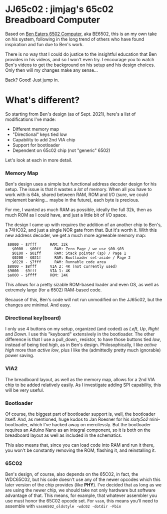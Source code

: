 
# JJ65c02 : jimjag's 65c02 Breadboard Computer

Based on [Ben Eaters 6502 Computer](https://eater.net/6502), aka BE6502, this is an my own take on his system, following in the long trend of others who have found inspiration and fun due to Ben's work.

There is no way that I could do justice to the insightful education that Ben provides in his videos, and so I won't even try. I encourage you to watch Ben's videos to get the background on his setup and his design choices. Only then will my changes make any sense...

Back? Good! Just jump in.


# What's different?

So starting from Ben's design (as of Sept. 2021), here's a list of modifications I've made:

* Different memory map
* "Directional" keys tied low
* Capability to add 2nd VIA chip
* Support for bootloader
* Dependent on 65c02 chip (not "generic" 6502)

Let's look at each in more detail.

### Memory Map
Ben's design uses a simple but functional address decoder design for his setup. The issue is that it wastes a _lot_ of memory. When all you have to work with is 64k, shared between RAM, ROM and I/O (sure, we could implement banking... maybe in the future), each byte is precious.

For me, I wanted as much RAM as possible, ideally the full 32k, then as much ROM as I could have, and just a little bit of I/O space.

The design I came up with requires the addition of an another chip to Ben's, a 74HC02, and just a single NOR gate from that. But it's worth it. With this new address decoder, we get a much more agreeable memory map:

```
 $0000 - $7fff      RAM: 32k
   $0000 - $00ff      RAM: Zero Page / we use $00-$03
   $0100 - $01ff      RAM: Stack pointer (sp) / Page 1
   $0200 - $021f      RAM: Bootloader set-aside / Page 2
   $0220 - $7fff      RAM: Runnable code area
 $8000 - $8fff      VIA 2: 4K (not currently used)
 $9000 - $9fff      VIA 1: 4K
 $a000 - $ffff      ROM: 24K
```

This allows for a pretty sizable ROM-based loader and even OS, as well as extremely large (for a 6502) RAM-based code.

Because of this, Ben's code will not run unmodified on the JJ65c02, but the changes are minimal. And easy.

### Directional key(board)
I only use 4 buttons on my setup, organized (and coded) as _Left_, _Up_, _Right_ and _Down_. I use this "keyboard" extensively in the bootloader. The other difference is that I use a pull_down_ resistor, to have those buttons tied _low_, instead of being tied _high_, as in Ben's design. Philosophically, I like _active high_ more than _active low_, plus I like the (admittedly pretty much ignorable) power saving.

### VIA2
The breadboard layout, as well as the memory map, allows for a 2nd VIA chip to be added relatively easily. As I investigate adding SPI capability, this will be very useful.

### Bootloader
Of course, the biggest part of bootloader support is, well, the bootloader itself. And, as mentioned, huge kudos to Jan Roesner for his _sixty5o2_ mini-bootloader, which I've hacked away on mercilessly. But the bootloader requires an Aduino Nano as an integral component, so it is both on the breadboard layout as well as included in the schematics.

This also means that, since you can load code into RAM and run it there, you won't be constantly removing the ROM, flashing it, and reinstalling it.

### 65C02
Ben's design, of course, also depends on the 65C02, in fact, the WDC65C02, but his code doesn't use any of the newer opcodes which this later version of the chip provides (like **PHY**). I've decided that as long as we are using the newer chip, we should take not only hardware but software advantage of that. This means, for example, that whatever assembler you use must honor the 65C02 opcode set. For `vasm`, this means you'll need to assemble with `vasm6502_oldstyle -wdc02 -dotdir -Fbin`

